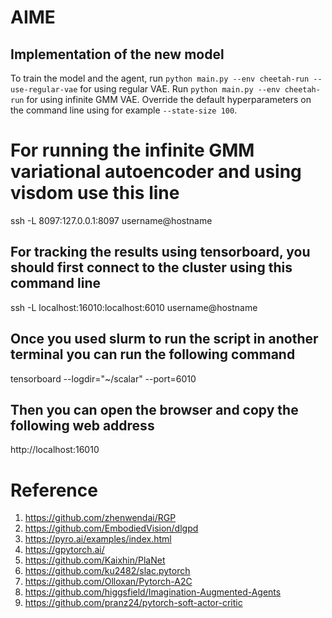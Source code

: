 # AIME
## Implementation of the new model

To train the model and the agent, run `python main.py --env cheetah-run --use-regular-vae` for using regular VAE.
Run `python main.py --env cheetah-run` for using infinite GMM VAE. Override the default hyperparameters on the command line using for example `--state-size 100`.

# For running the infinite GMM variational autoencoder and using visdom use this line 
ssh -L 8097:127.0.0.1:8097 username@hostname
 
## For tracking the results using tensorboard, you should first connect to the cluster using this command line
ssh -L localhost:16010:localhost:6010 username@hostname

## Once you used slurm to run the script in another terminal you can run the following command
tensorboard --logdir="~/scalar" --port=6010

## Then you can open the browser and copy the following web address
http://localhost:16010 

# Reference
1. https://github.com/zhenwendai/RGP
2. https://github.com/EmbodiedVision/dlgpd
3. https://pyro.ai/examples/index.html
4. https://gpytorch.ai/
5. https://github.com/Kaixhin/PlaNet
6. https://github.com/ku2482/slac.pytorch
7. https://github.com/Olloxan/Pytorch-A2C
8. https://github.com/higgsfield/Imagination-Augmented-Agents
9. https://github.com/pranz24/pytorch-soft-actor-critic
